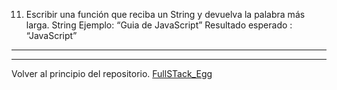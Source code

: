 11) Escribir una función que reciba un String y devuelva la palabra más larga.
String Ejemplo: “Guia de JavaScript”
Resultado esperado : “JavaScript”

---
---

Volver al principio del repositorio. [FullSTack_Egg](https://github.com/megagringa/FullStack_Egg_Curso)